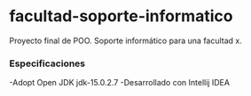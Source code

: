 # facultad-soporte-informatico
Proyecto final de POO. Soporte informático para una facultad x.

### Especificaciones
-Adopt Open JDK jdk-15.0.2.7
-Desarrollado con Intellij IDEA
